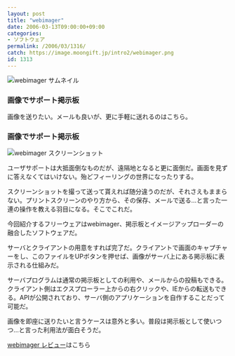 ```yaml
---
layout: post
title: "webimager"
date: 2006-03-13T09:00:00+09:00
categories:
- ソフトウェア
permalink: /2006/03/1316/
catch: https://image.moongift.jp/intro2/webimager.png
id: 1313
---
```

 ![webimager サムネイル](https://image.moongift.jp/intro2/webimager.t.png "webimager サムネイル")
  

### 画像でサポート掲示板
  
画像を送りたい。メールも良いが、更に手軽に送れるのはこちら。  
<!--more-->  

### 画像でサポート掲示板
  

![webimager スクリーンショット](https://image.moongift.jp/intro2/webimager.png "webimager スクリーンショット")

  

ユーザサポートは大抵面倒なものだが、遠隔地となると更に面倒だ。画面を見ずに答えなくてはいけない。殆どフィーリングの世界になったりする。

  

スクリーンショットを撮って送って貰えれば随分違うのだが、それさえもままらない。プリントスクリーンのやり方から、その保存、メールで送る…と言った一連の操作を教える羽目になる。そこでこれだ。

  

今回紹介するフリーウェアはwebimager、掲示板とイメージアップローダーの融合したソフトウェアだ。

  

サーバとクライアントの用意をすれば完了だ。クライアントで画面のキャプチャーをし、このファイルをUPボタンを押せば、画像がサーバ上にある掲示板に表示される仕組みだ。

  

サーバプログラムは通常の掲示板としての利用や、メールからの投稿もできる。クライアント側はエクスプローラー上からの右クリックや、IEからの転送もできる。APIが公開されており、サーバ側のアプリケーションを自作することだって可能だ。

  

画像を即座に送りたいと言うケースは意外と多い。普段は掲示板として使いつつ…と言った利用法が面白そうだ。

  

[webimager レビュー](http://fw.moongift.jp/review/i-1317.html)はこちら


